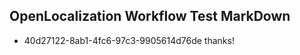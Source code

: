 ## OpenLocalization Workflow Test MarkDown
* 40d27122-8ab1-4fc6-97c3-9905614d76de thanks!

<!--HONumber=Jul16_HO4-->


